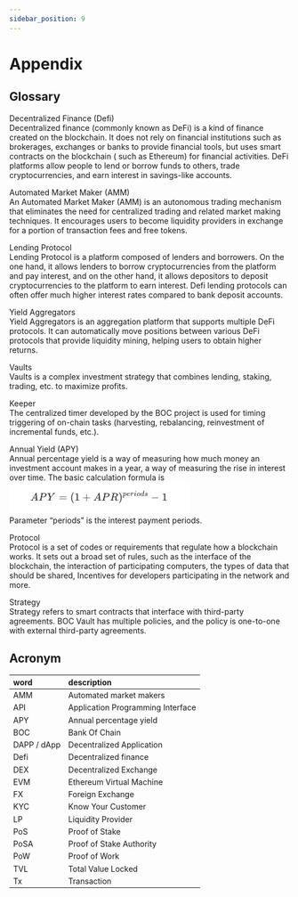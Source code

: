 ```yaml
---
sidebar_position: 9
---
```

# Appendix

## Glossary

Decentralized Finance (Defi)  
Decentralized finance (commonly known as DeFi) is a kind of finance created on the blockchain. It does not rely on financial institutions such as brokerages, exchanges or banks to provide financial tools, but uses smart contracts on the blockchain ( such as Ethereum) for financial activities. DeFi platforms allow people to lend or borrow funds to others, trade cryptocurrencies, and earn interest in savings-like accounts.

Automated Market Maker (AMM)  
An Automated Market Maker (AMM) is an autonomous trading mechanism that eliminates the need for centralized trading and related market making techniques. It encourages users to become liquidity providers in exchange for a portion of transaction fees and free tokens.

Lending Protocol  
Lending Protocol is a platform composed of lenders and borrowers. On the one hand, it allows lenders to borrow cryptocurrencies from the platform and pay interest, and on the other hand, it allows depositors to deposit cryptocurrencies to the platform to earn interest. Defi lending protocols can often offer much higher interest rates compared to bank deposit accounts.

Yield Aggregators  
Yield Aggregators is an aggregation platform that supports multiple DeFi protocols. It can automatically move positions between various DeFi protocols that provide liquidity mining, helping users to obtain higher returns.

Vaults  
Vaults is a complex investment strategy that combines lending, staking, trading, etc. to maximize profits.

Keeper  
The centralized timer developed by the BOC project is used for timing triggering of on-chain tasks (harvesting, rebalancing, reinvestment of incremental funds, etc.).

Annual Yield (APY)  
Annual percentage yield is a way of measuring how much money an investment account makes in a year, a way of measuring the rise in interest over time. The basic calculation formula is  
![pic-en-10-1](/images/pic-en-10-1.png)  
Parameter “periods” is the interest payment periods.

Protocol  
Protocol is a set of codes or requirements that regulate how a blockchain works. It sets out a broad set of rules, such as the interface of the blockchain, the interaction of participating computers, the types of data that should be shared, Incentives for developers participating in the network and more.

Strategy  
Strategy refers to smart contracts that interface with third-party agreements. BOC Vault has multiple policies, and the policy is one-to-one with external third-party agreements.

## Acronym

| word        | description                       |
| :---------- | :-------------------------------- |
| AMM         | Automated market makers           |
| API         | Application Programming Interface |
| APY         | Annual percentage yield           |
| BOC         | Bank Of Chain                     |
| DAPP / dApp | Decentralized Application         |
| Defi        | Decentralized finance             |
| DEX         | Decentralized Exchange            |
| EVM         | Ethereum Virtual Machine          |
| FX          | Foreign Exchange                  |
| KYC         | Know Your Customer                |
| LP          | Liquidity Provider                |
| PoS         | Proof of Stake                    |
| PoSA        | Proof of Stake Authority          |
| PoW         | Proof of Work                     |
| TVL         | Total Value Locked                |
| Tx          | Transaction                       |
